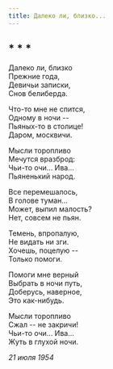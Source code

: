 ```yaml
---
title: Далеко ли, близко...
---
```

## * * *

Далеко ли, близко\
Прежние года,\
Девичьи записки,\
Снов белиберда.

Что-то мне не спится,\
Одному в ночи --\
Пьяных-то в столице!\
Даром, москвичи.

Мысли торопливо\
Мечутся вразброд:\
Чьи-то очи... Ива...\
Пьяненький народ.

Все перемешалось,\
В голове туман...\
Может, выпил малость?\
Нет, совсем не пьян.

Темень, впропалую,\
Не видать ни зги.\
Хочешь, поцелую --\
Только помоги.

Помоги мне верный\
Выбрать в ночи путь,\
Доберусь, наверное,\
Это как-нибудь.

Мысли торопливо\
Сжал -- не закричи!\
Чьи-то очи... Ива...\
Жуть в глухой ночи.

*21 июля 1954*